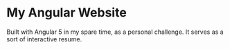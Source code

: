 # My Angular Website

Built with Angular 5 in my spare time, as a personal challenge. It serves as a sort of interactive resume.

